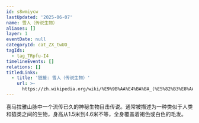 ```yaml
---
id: s8wmiycw
lastUpdated: '2025-06-07'
name: 雪人（传说生物）
aliases: []
layer: 1
eventDate: null
categoryId: cat_ZX_twUO_
tagIds:
  - tag_TRpfu-I4
timelineEvents: []
relations: []
titledLinks:
  - title: '链接: 雪人（传说生物）'
    url: >-
      https://zh.wikipedia.org/wiki/%E9%9B%AA%E4%BA%BA_(%E5%82%B3%E8%AA%AA%E7%94%9F%E7%89%A9)
---
```

喜马拉雅山脉中一个流传已久的神秘生物目击传说。通常被描述为一种类似于人类和猿类之间的生物，身高从1.5米到4.6米不等，全身覆盖着褐色或白色的毛发。
